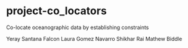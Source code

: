 # project-co_locators
Co-locate oceanographic data by establishing constraints


Yeray Santana Falcon
Laura Gomez Navarro
Shikhar Rai
Mathew Biddle
